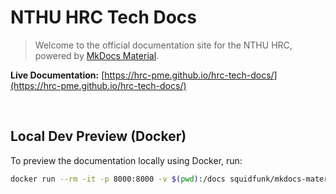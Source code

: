 # NTHU HRC Tech Docs

> Welcome to the official documentation site for the NTHU HRC, powered by [MkDocs Material](https://squidfunk.github.io/mkdocs-material/).

**Live Documentation:** [https://hrc-pme.github.io/hrc-tech-docs/](https://hrc-pme.github.io/hrc-tech-docs/)

</br>

## Local Dev Preview (Docker)

To preview the documentation locally using Docker, run:

```bash
docker run --rm -it -p 8000:8000 -v $(pwd):/docs squidfunk/mkdocs-material
```